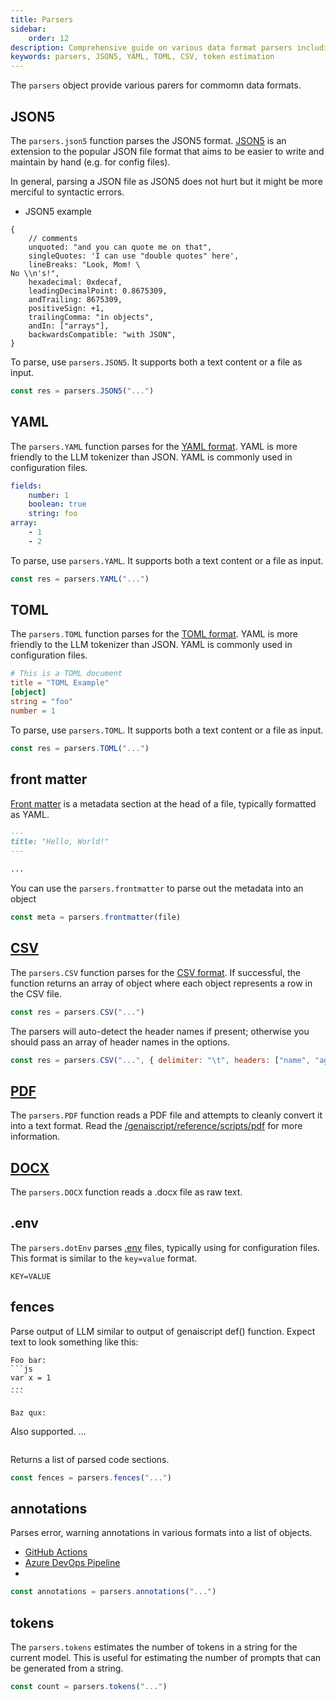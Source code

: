 ```yaml
---
title: Parsers
sidebar:
    order: 12
description: Comprehensive guide on various data format parsers including JSON5, YAML, TOML, CSV, PDF, DOCX, and token estimation for LLM.
keywords: parsers, JSON5, YAML, TOML, CSV, token estimation
---
```


The `parsers` object provide various parers for commomn data formats.

## JSON5

The `parsers.json5` function parses the JSON5 format.
[JSON5](https://json5.org/) is an extension to the popular JSON file format that aims to be easier to write and maintain by hand (e.g. for config files).

In general, parsing a JSON file as JSON5 does not hurt but it might be more merciful
to syntactic errors.

-   JSON5 example

```json5
{
    // comments
    unquoted: "and you can quote me on that",
    singleQuotes: 'I can use "double quotes" here',
    lineBreaks: "Look, Mom! \
No \\n's!",
    hexadecimal: 0xdecaf,
    leadingDecimalPoint: 0.8675309,
    andTrailing: 8675309,
    positiveSign: +1,
    trailingComma: "in objects",
    andIn: ["arrays"],
    backwardsCompatible: "with JSON",
}
```

To parse, use `parsers.JSON5`. It supports both a text content or a file as input.

```js
const res = parsers.JSON5("...")
```

## YAML

The `parsers.YAML` function parses for the [YAML format](/genaiscript/reference/scripts/yaml).
YAML is more friendly to the LLM tokenizer than JSON. YAML is commonly used in configuration
files.

```yaml
fields:
    number: 1
    boolean: true
    string: foo
array:
    - 1
    - 2
```

To parse, use `parsers.YAML`. It supports both a text content or a file as input.

```js
const res = parsers.YAML("...")
```

## TOML

The `parsers.TOML` function parses for the [TOML format](https://toml.io/).
YAML is more friendly to the LLM tokenizer than JSON. YAML is commonly used in configuration
files.

```toml
# This is a TOML document
title = "TOML Example"
[object]
string = "foo"
number = 1
```

To parse, use `parsers.TOML`. It supports both a text content or a file as input.

```js
const res = parsers.TOML("...")
```

## front matter

[Front matter](https://jekyllrb.com/docs/front-matter/) is a metadata section at the head of a file, typically formatted as YAML.

```markdown
---
title: "Hello, World!"
---

...
```

You can use the `parsers.frontmatter` to parse out the metadata into an object

```js
const meta = parsers.frontmatter(file)
```

## [CSV](./csv.md)

The `parsers.CSV` function parses for the [CSV format](https://en.wikipedia.org/wiki/Comma-separated_values). If successful, the function returns an array of object where each object represents a row in the CSV file.

```js
const res = parsers.CSV("...")
```

The parsers will auto-detect the header names if present; otherwise you should
pass an array of header names in the options.

```js
const res = parsers.CSV("...", { delimiter: "\t", headers: ["name", "age"] })
```

## [PDF](./pdf.md)

The `parsers.PDF` function reads a PDF file and attempts to cleanly convert it into a text format. Read the [/genaiscript/reference/scripts/pdf](/genaiscript/reference/scripts/pdf) for more information.

## [DOCX](./docx.md)

The `parsers.DOCX` function reads a .docx file as raw text.

## .env

The `parsers.dotEnv` parses [.env](https://www.dotenv.org/) files, typically
using for configuration files. This format is similar to the `key=value` format.

```env
KEY=VALUE
```

## fences

Parse output of LLM similar to output of genaiscript def() function.
Expect text to look something like this:

````
Foo bar:
```js
var x = 1
...
```

Baz qux:
````

Also supported.
...

```

```

Returns a list of parsed code sections.

```js
const fences = parsers.fences("...")
```

## annotations

Parses error, warning annotations in various formats
into a list of objects.

-   [GitHub Actions](https://docs.github.com/en/actions/using-workflows/workflow-commands-for-github-actions)
-   [Azure DevOps Pipeline](https://learn.microsoft.com/en-us/azure/devops/pipelines/scripts/logging-commands?view=azure-devops&tabs=bash#example-log-a-warning-about-a-specific-place-in-a-file)
-

```js
const annotations = parsers.annotations("...")
```

## tokens

The `parsers.tokens` estimates the number of tokens in a string
for the current model. This is useful for estimating the number of prompts that can be generated from a string.

```js
const count = parsers.tokens("...")
```
